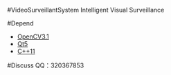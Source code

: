 #VideoSurveillantSystem
Intelligent Visual Surveillance

#Depend
* [OpenCV3.1](#OpenCV3.1)<a name="OpenCV3.1" src ="http://opencv.org/downloads.html"></a>
* [Qt5](#Qt5)
* [C++11](#C++11)

#Discuss
QQ：320367853